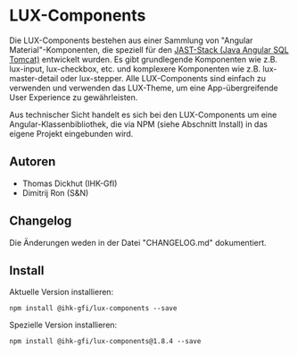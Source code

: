 # LUX-Components
Die LUX-Components bestehen aus einer Sammlung von "Angular Material"-Komponenten, die speziell für den [JAST-Stack (Java Angular SQL Tomcat)](https://confluence.gfi.ihk.de/x/1ADqKQ) entwickelt wurden. Es gibt grundlegende Komponenten wie z.B. lux-input, lux-checkbox, etc. und komplexere Komponenten wie z.B. lux-master-detail oder lux-stepper. Alle LUX-Components sind einfach zu verwenden und verwenden das LUX-Theme, um eine App-übergreifende User Experience zu gewährleisten.    

Aus technischer Sicht handelt es sich bei den LUX-Components um eine Angular-Klassenbibliothek, 
die via NPM (siehe Abschnitt Install) in das eigene Projekt eingebunden wird. 

## Autoren
- Thomas Dickhut (IHK-GfI)
- Dimitrij Ron (S&N)

## Changelog
Die Änderungen weden in der Datei "CHANGELOG.md" dokumentiert.

## Install
Aktuelle Version installieren: 

`npm install @ihk-gfi/lux-components --save`

Spezielle Version installieren: 

`npm install @ihk-gfi/lux-components@1.8.4 --save`
